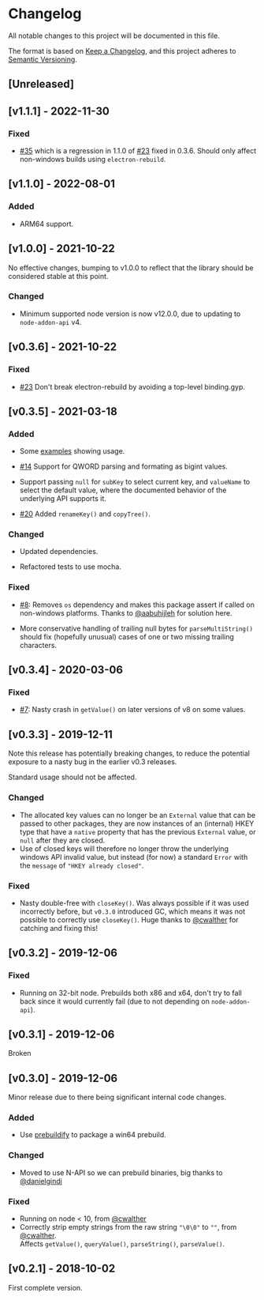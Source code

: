 # Changelog

All notable changes to this project will be documented in this file.

The format is based on [Keep a Changelog](https://keepachangelog.com/en/1.0.0/),
and this project adheres to [Semantic Versioning](https://semver.org/spec/v2.0.0.html).

## [Unreleased]

## [v1.1.1] - 2022-11-30

### Fixed

- [#35](https://github.com/simonbuchan/native-reg/issues/35) which is a regression in 1.1.0 of
  [#23](https://github.com/simonbuchan/native-reg/issues/23) fixed in 0.3.6.
  Should only affect non-windows builds using `electron-rebuild`.

## [v1.1.0] - 2022-08-01

### Added

- ARM64 support.

## [v1.0.0] - 2021-10-22

No effective changes, bumping to v1.0.0 to reflect that the library should be considered stable at this point.

### Changed

- Minimum supported node version is now v12.0.0, due to updating to `node-addon-api` v4.

## [v0.3.6] - 2021-10-22

### Fixed

- [#23](https://github.com/simonbuchan/native-reg/issues/23) Don't break electron-rebuild by avoiding a top-level
  binding.gyp.

## [v0.3.5] - 2021-03-18

### Added

- Some [examples](examples) showing usage.

- [#14](https://github.com/simonbuchan/native-reg/issues/14) Support for QWORD parsing and formating as bigint values.

- Support passing `null` for `subKey` to select current key, and `valueName` to select the default value, where the
  documented behavior of the underlying API supports it.

- [#20](https://github.com/simonbuchan/native-reg/issues/20) Added `renameKey()` and `copyTree()`.

### Changed

- Updated dependencies.

- Refactored tests to use mocha.

### Fixed

- [#8](https://github.com/simonbuchan/native-reg/issues/8): Removes `os` dependency and makes this package
  assert if called on non-windows platforms. Thanks to [@aabuhijleh](https://github.com/aabuhijleh) for solution here.
  
- More conservative handling of trailing null bytes for `parseMultiString()` should fix (hopefully unusual) cases of
  one or two missing trailing characters.

## [v0.3.4] - 2020-03-06

### Fixed

- [#7](https://github.com/simonbuchan/native-reg/issues/7): Nasty crash in `getValue()` on later versions of v8 on some values.

## [v0.3.3] - 2019-12-11

Note this release has potentially breaking changes, to reduce the
potential exposure to a nasty bug in the earlier v0.3 releases.

Standard usage should not be affected.

### Changed
 
- The allocated key values can no longer be an `External` value
  that can be passed to other packages, they are now instances
  of an (internal) HKEY type that have a `native` property that
  has the previous `External` value, or `null` after they are closed.
- Use of closed keys will therefore no longer throw the underlying
  windows API invalid value, but instead (for now) a standard `Error`
  with the `message` of `"HKEY already closed"`.

### Fixed

- Nasty double-free with `closeKey()`. Was always possible if
  it was used incorrectly before, but `v0.3.0` introduced
  GC, which means it was not possible to correctly use
  `closeKey()`. Huge thanks to [@cwalther](https://github.com/cwalther)
  for catching and fixing this!

## [v0.3.2] - 2019-12-06

### Fixed

- Running on 32-bit node. Prebuilds both x86 and x64,
  don't try to fall back since it would currently fail
  (due to not depending on `node-addon-api`).

## [v0.3.1] - 2019-12-06

Broken

## [v0.3.0] - 2019-12-06

Minor release due to there being significant internal code changes.

### Added

- Use [prebuildify](https://github.com/prebuild/prebuildify) to
  package a win64 prebuild.

### Changed

- Moved to use N-API so we can prebuild binaries, big thanks to [@danielgindi](https://github.com/danielgindi)

### Fixed

- Running on node < 10, from [@cwalther](https://github.com/cwalther)
- Correctly strip empty strings from the raw string `"\0\0"` to `""`, from [@cwalther](https://github.com/cwalther).  
  Affects `getValue()`, `queryValue()`, `parseString()`, `parseValue()`.

## [v0.2.1] - 2018-10-02

First complete version.

